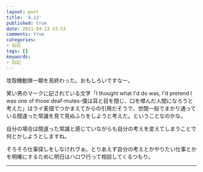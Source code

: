 ```yaml
---
layout: post
title: '4.13'
published: true
date: 2011-04-13 23:53
comments: true
categories:
- 日記
tags: []
keywords:
- 日記
---
```

攻殻機動隊一期を見終わった。おもしろいですなー。

笑い男のマークに記されている文字「I thought what I'd do was, I'd pretend I was one of those deaf-mutes-僕は耳と目を閉じ、口を噤んだ人間になろうと考えた」はライ麦畑でつかまえてからの引用だそうで、世間一般でまかり通っている間違った常識を見て見ぬふりをしようと考えた。ということなのかな。

自分の場合は間違った常識と感じていながらも自分の考えを変えてしまうことで何とかしようとしますね。

そろそろ仕事探しをしなけれヴぁ。とりあえず自分の考えとかやりたい仕事とかを明確にするために明日はハロワ行って相談してくるつもり。

---

